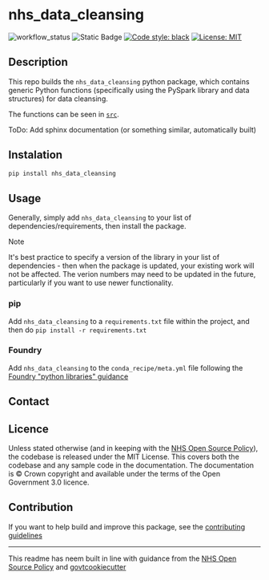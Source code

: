 # nhs_data_cleansing
![workflow_status](https://github.com/github/SamHollings/nhs-foundry-common/workflows/main.yml/badge.svg?event=push) ![Static Badge](https://img.shields.io/badge/status-development-blue) [![Code style: black](https://img.shields.io/badge/code%20style-black-000000.svg)](https://github.com/psf/black)
[![License: MIT](https://img.shields.io/badge/License-MIT-yellow.svg)](https://opensource.org/licenses/MIT)

## Description
This repo builds the `nhs_data_cleansing` python package, which contains generic Python functions (specifically using the PySpark library and data structures) for data cleansing. 

The functions can be seen in [`src`](src).

ToDo: Add sphinx documentation (or something similar, automatically built)

## Instalation
```bash
pip install nhs_data_cleansing
```

## Usage
Generally, simply add `nhs_data_cleansing` to your list of dependencies/requirements, then install the package.

> [!NOTE]
> It's best practice to specify a version of the library in your list of dependencies - then when the package is updated, your existing work will not be affected.
> The verion numbers may need to be updated in the future, particularly if you want to use newer functionality.

### pip
Add `nhs_data_cleansing` to a `requirements.txt` file within the project, and then do `pip install -r requirements.txt`

### Foundry
Add `nhs_data_cleansing` to the `conda_recipe/meta.yml` file following the [Foundry "python libraries" guidance](https://www.palantir.com/docs/foundry/transforms-python/use-python-libraries)

## Contact
<add contact email address>

## Licence
Unless stated otherwise (and in keeping with the [NHS Open Source Policy](https://github.com/nhsx/open-source-policy/blob/main/open-source-policy.md#b-readmes)), the codebase is released under the MIT License. This covers both the codebase and any sample code in the documentation. The documentation is © Crown copyright and available under the terms of the Open Government 3.0 licence.

## Contribution
If you want to help build and improve this package, see the [contributing guidelines](CONTRIBUTE.md) 

---
This readme has neem built in line with guidance from the [NHS Open Source Policy](https://github.com/nhsx/open-source-policy/blob/main/open-source-policy.md#b-readmes) and [govtcookiecutter](https://github.com/best-practice-and-impact/govcookiecutter/tree/main)
